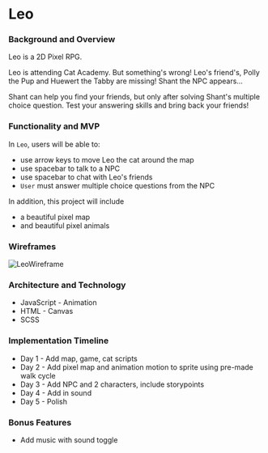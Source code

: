 # Leo

### Background and Overview
Leo is a 2D Pixel RPG.

Leo is attending Cat Academy. But something's wrong! Leo's friend's, Polly the Pup and Huewert the Tabby are missing! 
Shant the NPC appears...

Shant can help you find your friends, but only after solving Shant's multiple choice question. Test your answering skills and bring back your friends!

### Functionality and MVP

In `Leo`, users will be able to:

  * use arrow keys to move Leo the cat around the map
  * use spacebar to talk to a NPC
  * use spacebar to chat with Leo's friends
  * `User` must answer multiple choice questions from the NPC
  
In addition, this project will include

  * a beautiful pixel map
  * and beautiful pixel animals
  
### Wireframes

![LeoWireframe](https://user-images.githubusercontent.com/72277593/113536206-847e2700-95a3-11eb-9a26-7b30f5ba64a4.png)

### Architecture and Technology

  * JavaScript - Animation
  * HTML - Canvas
  * SCSS

### Implementation Timeline

  * Day 1 - Add map, game, cat scripts
  * Day 2 - Add pixel map and animation motion to sprite using pre-made walk cycle
  * Day 3 - Add NPC and 2 characters, include storypoints
  * Day 4 - Add in sound
  * Day 5 - Polish

### Bonus Features

  * Add music with sound toggle
